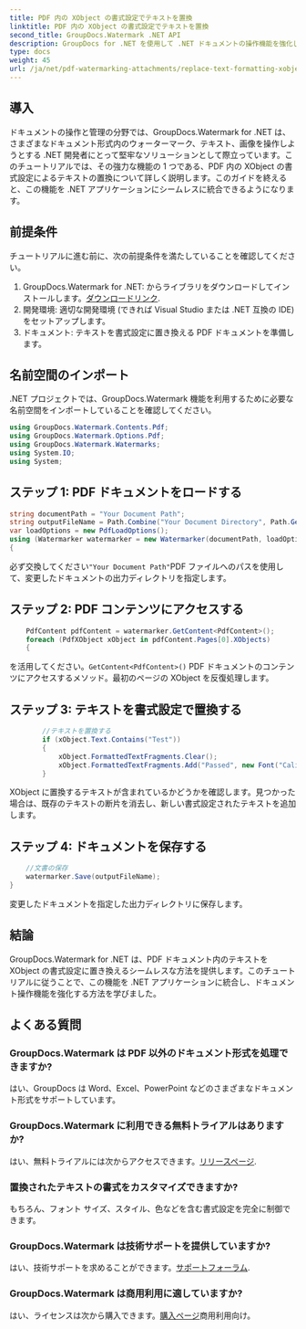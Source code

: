 ```yaml
---
title: PDF 内の XObject の書式設定でテキストを置換
linktitle: PDF 内の XObject の書式設定でテキストを置換
second_title: GroupDocs.Watermark .NET API
description: GroupDocs for .NET を使用して .NET ドキュメントの操作機能を強化します。 PDF 内のテキストを書式設定で簡単に置き換える方法を学びます。
type: docs
weight: 45
url: /ja/net/pdf-watermarking-attachments/replace-text-formatting-xobject-pdf/
---
```

## 導入
ドキュメントの操作と管理の分野では、GroupDocs.Watermark for .NET は、さまざまなドキュメント形式内のウォーターマーク、テキスト、画像を操作しようとする .NET 開発者にとって堅牢なソリューションとして際立っています。このチュートリアルでは、その強力な機能の 1 つである、PDF 内の XObject の書式設定によるテキストの置換について詳しく説明します。このガイドを終えると、この機能を .NET アプリケーションにシームレスに統合できるようになります。
## 前提条件
チュートリアルに進む前に、次の前提条件を満たしていることを確認してください。
1.  GroupDocs.Watermark for .NET: からライブラリをダウンロードしてインストールします。[ダウンロードリンク](https://releases.groupdocs.com/Watermark/net/).
2. 開発環境: 適切な開発環境 (できれば Visual Studio または .NET 互換の IDE) をセットアップします。
3. ドキュメント: テキストを書式設定に置き換える PDF ドキュメントを準備します。

## 名前空間のインポート
.NET プロジェクトでは、GroupDocs.Watermark 機能を利用するために必要な名前空間をインポートしていることを確認してください。
```csharp
using GroupDocs.Watermark.Contents.Pdf;
using GroupDocs.Watermark.Options.Pdf;
using GroupDocs.Watermark.Watermarks;
using System.IO;
using System;
```
## ステップ 1: PDF ドキュメントをロードする
```csharp
string documentPath = "Your Document Path";
string outputFileName = Path.Combine("Your Document Directory", Path.GetFileName(documentPath));
var loadOptions = new PdfLoadOptions();
using (Watermarker watermarker = new Watermarker(documentPath, loadOptions))
{
```
必ず交換してください`"Your Document Path"`PDF ファイルへのパスを使用して、変更したドキュメントの出力ディレクトリを指定します。
## ステップ 2: PDF コンテンツにアクセスする
```csharp
    PdfContent pdfContent = watermarker.GetContent<PdfContent>();
    foreach (PdfXObject xObject in pdfContent.Pages[0].XObjects)
    {
```
を活用してください。`GetContent<PdfContent>()` PDF ドキュメントのコンテンツにアクセスするメソッド。最初のページの XObject を反復処理します。
## ステップ 3: テキストを書式設定で置換する
```csharp
        //テキストを置換する
        if (xObject.Text.Contains("Test"))
        {
            xObject.FormattedTextFragments.Clear();
            xObject.FormattedTextFragments.Add("Passed", new Font("Calibri", 19, FontStyle.Bold), Color.Red, Color.Aqua);
        }
```
XObject に置換するテキストが含まれているかどうかを確認します。見つかった場合は、既存のテキストの断片を消去し、新しい書式設定されたテキストを追加します。
## ステップ 4: ドキュメントを保存する
```csharp
    //文書の保存
    watermarker.Save(outputFileName);
}
```
変更したドキュメントを指定した出力ディレクトリに保存します。

## 結論
GroupDocs.Watermark for .NET は、PDF ドキュメント内のテキストを XObject の書式設定に置き換えるシームレスな方法を提供します。このチュートリアルに従うことで、この機能を .NET アプリケーションに統合し、ドキュメント操作機能を強化する方法を学びました。
## よくある質問
### GroupDocs.Watermark は PDF 以外のドキュメント形式を処理できますか?
はい、GroupDocs は Word、Excel、PowerPoint などのさまざまなドキュメント形式をサポートしています。
### GroupDocs.Watermark に利用できる無料トライアルはありますか?
はい、無料トライアルには次からアクセスできます。[リリースページ](https://releases.groupdocs.com/).
### 置換されたテキストの書式をカスタマイズできますか?
もちろん、フォント サイズ、スタイル、色などを含む書式設定を完全に制御できます。
### GroupDocs.Watermark は技術サポートを提供していますか?
はい、技術サポートを求めることができます。[サポートフォーラム](https://forum.groupdocs.com/c/watermark/19).
### GroupDocs.Watermark は商用利用に適していますか?
はい、ライセンスは次から購入できます。[購入ページ](https://purchase.groupdocs.com/buy)商用利用向け。